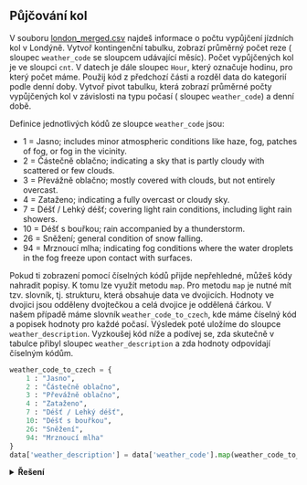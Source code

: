 ## Půjčování kol

V
souboru [london_merged.csv](https://kodim.cz/cms/assets/czechitas/python-data-1/python-pro-data-1/pivot-tabulky/dalsi-funkce/kola/london_merged.csv)
najdeš informace o počtu vypůjčení jízdních kol v Londýně. Vytvoř kontingenční tabulku, zobrazí průměrný počet reze (
sloupec `weather_code` se sloupcem udávající měsíc). Počet vypůjčených kol je ve sloupci `cnt`. V datech je dále
sloupec `Hour`, který označuje hodinu, pro který počet máme. Použij kód z předchozí části a rozděl data do kategorií
podle denní doby. Vytvoř pivot tabulku, která zobrazí průměrné počty vypůjčených kol v závislosti na typu počasí (
sloupec `weather_code`) a denní době.

Definice jednotlivých kódů ze sloupce `weather_code` jsou:

- 1 = Jasno; includes minor atmospheric conditions like haze, fog, patches of fog, or fog in the vicinity.
- 2 = Částečně oblačno; indicating a sky that is partly cloudy with scattered or few clouds.
- 3 = Převážně oblačno; mostly covered with clouds, but not entirely overcast.
- 4 = Zataženo; indicating a fully overcast or cloudy sky.
- 7 = Déšť / Lehký déšť; covering light rain conditions, including light rain showers.
- 10 = Déšť s bouřkou; rain accompanied by a thunderstorm.
- 26 = Sněžení; general condition of snow falling.
- 94 = Mrznoucí mlha; indicating fog conditions where the water droplets in the fog freeze upon contact with surfaces.

Pokud ti zobrazení pomocí číselných kódů přijde nepřehledné, můžeš kódy nahradit popisy. K tomu lze využít metodu `map`.
Pro metodu `map` je nutné mít tzv. slovník, tj. strukturu, která obsahuje data ve dvojicích. Hodnoty ve dvojici jsou
odděleny dvojtečkou a celá dvojice je oddělená čárkou. V našem případě máme slovník `weather_code_to_czech`, kde máme
číselný kód a popisek hodnoty pro každé počasí. Výsledek poté uložíme do sloupce `weather_description`. Vyzkoušej kód
níže a podívej se, zda skutečně v tabulce přibyl sloupec `weather_description` a zda hodnoty odpovídají číselným kódům.

```py
weather_code_to_czech = {
    1 : "Jasno",
    2 : "Částečně oblačno",
    3 : "Převážně oblačno",
    4 : "Zataženo",
    7 : "Déšť / Lehký déšť",
    10: "Déšť s bouřkou",
    26: "Sněžení",
    94: "Mrznoucí mlha"
}
data['weather_description'] = data['weather_code'].map(weather_code_to_czech)
```

<details>
<summary><b>Řešení</b></summary>

```python
# TODO: add solution
```

</details>